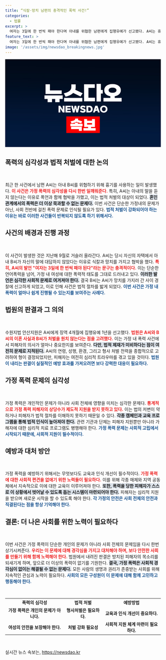 ```yaml
---
title: “식칼·망치 남편의 충격적인 폭력 사건!”
categories:
  - 법률
excerpt: >
  여자는 3일에 한 번씩 패야 한다며 아내를 위협한 남편에게 집행유예가 선고됐다. A씨는 휴대전화를 부수고 흉기로 협박하다 결국 이혼, 경악할 사건의 전말을 들어보세요!
feature_text: >
  여자는 3일에 한 번씩 패야 한다며 아내를 위협한 남편에게 집행유예가 선고됐다. A씨는 휴대전화를 부수고 흉기로 협박하다 결국 이혼, 경악할 사건의 전말을 들어보세요!
image: '/assets/img/newsdao_breakingnews.jpg'
---
```


<p><img src="/assets/img/newsdao_breakingnews.jpg" alt="ranknews 속보" /></p>

<h2 data-ke-size="size26">폭력의 심각성과 법적 처벌에 대한 논의</h2>

<p data-ke-size="size16">&nbsp;</p>

<p>최근 한 사건에서 남편 A씨는 아내 B씨를 위협하기 위해 흉기를 사용하는 일이 발생했다. <b><span style="color: #ee2323;">이 사건은 가정 폭력의 심각성을 다시 한번 일깨워준다.</span></b> 특히, A씨는 아내의 말을 듣지 않는다는 이유로 폭언과 함께 협박을 가했고, 이는 법적 처벌의 대상이 되었다. <b><span style="background-color: #21538527;">혼인 관계에서의 폭력은 더 이상 묵과할 수 없는 문제다.</span></b> 이번 사건은 단순한 가정내의 문제가 아닌, 사회 전반에 걸친 폭력 문제로 인식될 필요가 있다. <b><span style="color: #1a5490;">법적 처벌이 강화되어야 하는 이유는 바로 이러한 사건들이 반복되지 않도록 하기 위해서다.</span></b> </p>

<h2 data-ke-size="size26">사건의 배경과 진행 과정</h2>

<p data-ke-size="size16">&nbsp;</p>

<p>이 사건이 발생한 것은 지난해 9월로 거슬러 올라간다. A씨는 당시 자신의 자택에서 아내 B씨가 자신의 말에 대답하지 않았다는 이유로 식칼과 망치를 가지고 협박을 했다. <b><span style="color: #ee2323;">특히, A씨의 발언 "여자는 3일에 한 번씩 패야 된다"라는 문구는 충격적이다.</span></b> 이는 단순한 언어폭력을 넘어, 가정 내 여성에 대한 폭력적 태도를 그대로 드러내고 있다. <b><span style="background-color: #21538527;">이러한 발언은 심각한 사회적 문제로 여겨져야 한다.</span></b> 결국 B씨는 A씨가 망치를 가지러 간 사이 경찰에 신고하게 되었고, 이로 인해 사건은 법적 절차를 밟게 되었다. <b><span style="color: #1a5490;">이번 사건은 가정 내 폭력이 얼마나 쉽게 진행될 수 있는지를 보여주는 사례다.</span></b> </p>

<h2 data-ke-size="size26">법원의 판결과 그 의의</h2>

<p data-ke-size="size16">&nbsp;</p>

<p>수원지법 안산지원은 A씨에게 징역 4개월에 집행유예 1년을 선고했다. <b><span style="color: #ee2323;">법원은 A씨와 B씨의 이혼 사실과 B씨가 처벌을 원치 않는다는 점을 고려했다.</span></b> 이는 가정 내 폭력 사건에서 피해자의 의사가 얼마나 중요한지를 보여준다. <b><span style="background-color: #21538527;">다만, 법적 제재가 미비하다는 점이 여전히 문제로 지적된다.</span></b> A씨의 연령, 성행, 환경, 그리고 형사 처벌 전력을 종합적으로 고려하여 형이 결정되었지만, 피해자는 여전히 심리적 트라우마를 겪고 있을 것이다. <b><span style="color: #1a5490;">법원이 내리는 판결이 실질적인 예방 효과를 가져오려면 보다 강력한 대응이 필요하다.</span></b></p>

<h2 data-ke-size="size26">가정 폭력 문제의 심각성</h2>

<p data-ke-size="size16">&nbsp;</p>

<p>가정 폭력은 개인적인 문제가 아니라 사회 전체에 영향을 미치는 심각한 문제다. <b><span style="color: #ee2323;">통계적으로 가정 폭력 피해자의 상당수가 제도적 지원을 받지 못하고 있다.</span></b> 이는 법의 저변이 약하거나 피해자가 법적 절차를 이해하지 못하기 때문일 수 있다. <b><span style="background-color: #21538527;">각종 캠페인과 교육 프로그램을 통해 법적 인식이 높아져야 한다.</span></b> 관련 기관과 단체는 피해자 지원뿐만 아니라 가해자에 대한 심리적 치료 프로그램도 병행해야 한다. <b><span style="color: #1a5490;">가정 폭력 문제는 사회적 고립에서 시작되기 때문에, 사회적 지원이 필수적이다.</span></b></p>

<h2 data-ke-size="size26">예방과 대처 방안</h2>

<p data-ke-size="size16">&nbsp;</p>

<p>가정 폭력을 예방하기 위해서는 무엇보다도 교육과 인식 개선이 필수적이다. <b><span style="color: #ee2323;">가정 폭력에 대한 사회적 편견을 없애기 위한 노력들이 필요하다.</span></b> 이를 위해 각종 매체와 지역 공동체에서 지속적으로 이에 대한 교육이 이루어져야 한다. <b><span style="background-color: #21538527;">또한, 폭력을 당한 피해자가 스스로 이 상황에서 벗어날 수 있도록 돕는 시스템이 마련되어야 한다.</span></b> 피해자는 심리적 지원을 받으며 새로운 시작을 할 수 있도록 해야 한다. <b><span style="color: #1a5490;">각 가정의 안전은 사회 전체의 안전과 직결된다는 점을 항상 기억해야 한다.</span></b></p>

<h2 data-ke-size="size26">결론: 더 나은 사회를 위한 노력이 필요하다</h2>

<p data-ke-size="size16">&nbsp;</p>

<p>이번 사건은 가정 폭력이 단순한 개인의 문제가 아니라 사회 전체의 문제임을 다시 한번 상기시켜준다. <b><span style="color: #ee2323;">우리는 이 문제에 대해 경각심을 가지고 대처해야 하며, 보다 안전한 사회를 만들기 위해 함께 노력해야 한다.</span></b> 법원에서 내려진 판결은 방치된 피해자의 목소리를 되새기게 하며, 앞으로 더 이상의 폭력이 없기를 기원한다. <b><span style="background-color: #21538527;">결국, 가정 폭력은 사회적 경각심이 없이는 해결될 수 없는 문제다.</span></b> 모든 사람의 생명과 권리가 존중받는 사회를 위해 지속적인 관심과 노력이 필요하다. <b><span style="color: #1a5490;">사회의 모든 구성원이 이 문제에 대해 함께 고민하고 행동해야 한다.</span></b></p>

<p data-ke-size="size16">&nbsp;</p>

<table>
    <tr>
        <td style="text-align: center; height: 17px;"><b>폭력의 심각성</b></td>
        <td style="text-align: center; height: 17px;"><b>법적 처벌</b></td>
        <td style="text-align: center; height: 17px;"><b>예방방법</b></td>
    </tr>
    <tr>
        <td style="text-align: center; height: 17px;"><b>가정 폭력은 개인의 문제가 아니다.</b></td>
        <td style="text-align: center; height: 17px;"><b>형사처벌은 필요하다.</b></td>
        <td style="text-align: center; height: 17px;"><b>교육과 인식 개선이 중요하다.</b></td>
    </tr>
    <tr>
        <td style="text-align: center; height: 17px;"><b>여성의 안전을 보장해야 한다.</b></td>
        <td style="text-align: center; height: 17px;"><b>처벌 강화 필요성</b></td>
        <td style="text-align: center; height: 17px;"><b>사회적 지원 체계 마련이 필요하다.</b></td>
    </tr>
</table>

<p data-ke-size="size16">&nbsp;</p>
실시간 뉴스 속보는, <a href="https://newsdao.kr" rel="dofollow">https://newsdao.kr</a>


